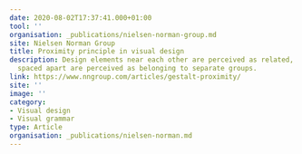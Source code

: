 ```yaml
---
date: 2020-08-02T17:37:41.000+01:00
tool: ''
organisation: _publications/nielsen-norman-group.md
site: Nielsen Norman Group
title: Proximity principle in visual design
description: Design elements near each other are perceived as related, while elements
  spaced apart are perceived as belonging to separate groups.
link: https://www.nngroup.com/articles/gestalt-proximity/
site: ''
image: ''
category:
- Visual design
- Visual grammar
type: Article
organisation: _publications/nielsen-norman.md
---
```

